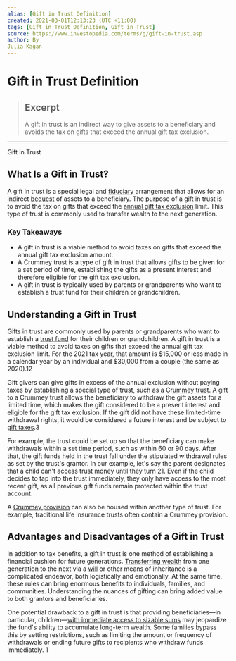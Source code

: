 ```yaml
---
alias: [Gift in Trust Definition]
created: 2021-03-01T12:13:23 (UTC +11:00)
tags: [Gift in Trust Definition, Gift in Trust]
source: https://www.investopedia.com/terms/g/gift-in-trust.asp
author: By
Julia Kagan
---
```


# Gift in Trust Definition

> ## Excerpt
> A gift in trust is an indirect way to give assets to a beneficiary and avoids the tax on gifts that exceed the annual gift tax exclusion.

---

Gift in Trust
## What Is a Gift in Trust?

A gift in trust is a special legal and [fiduciary](https://www.investopedia.com/terms/f/fiduciary.asp) arrangement that allows for an indirect [bequest](https://www.investopedia.com/terms/b/bequest.asp) of assets to a beneficiary. The purpose of a gift in trust is to avoid the tax on gifts that exceed the [annual gift tax exclusion](https://www.investopedia.com/terms/a/annual-exclusion.asp) limit. This type of trust is commonly used to transfer wealth to the next generation.

### Key Takeaways

-   A gift in trust is a viable method to avoid taxes on gifts that exceed the annual gift tax exclusion amount.
-   A Crummey trust is a type of gift in trust that allows gifts to be given for a set period of time, establishing the gifts as a present interest and therefore eligible for the gift tax exclusion.
-   A gift in trust is typically used by parents or grandparents who want to establish a trust fund for their children or grandchildren.

## Understanding a Gift in Trust

Gifts in trust are commonly used by parents or grandparents who want to establish a [trust fund](https://www.investopedia.com/terms/t/trust-fund.asp) for their children or grandchildren. A gift in trust is a viable method to avoid taxes on gifts that exceed the annual gift tax exclusion limit. For the 2021 tax year, that amount is $15,000 or less made in a calendar year by an individual and $30,000 from a couple (the same as 2020).12

Gift givers can give gifts in excess of the annual exclusion without paying taxes by establishing a special type of trust, such as a [Crummey trust](https://www.investopedia.com/terms/c/crummey-trust.asp). A gift to a Crummey trust allows the beneficiary to withdraw the gift assets for a limited time, which makes the gift considered to be a present interest and eligible for the gift tax exclusion. If the gift did not have these limited-time withdrawal rights, it would be considered a future interest and be subject to [gift taxes](https://www.investopedia.com/terms/g/gifttax.asp).3

For example, the trust could be set up so that the beneficiary can make withdrawals within a set time period, such as within 60 or 90 days. After that, the gift funds held in the trust fall under the stipulated withdrawal rules as set by the trust's grantor. In our example, let's say the parent designates that a child can't access trust money until they turn 21. Even if the child decides to tap into the trust immediately, they only have access to the most recent gift, as all previous gift funds remain protected within the trust account.

A [Crummey provision](https://www.investopedia.com/terms/c/crummeypower.asp) can also be housed within another type of trust. For example, traditional life insurance trusts often contain a Crummey provision.

## Advantages and Disadvantages of a Gift in Trust

In addition to tax benefits, a gift in trust is one method of establishing a financial cushion for future generations. [Transferring wealth](https://www.investopedia.com/articles/financial-advisors/031715/tips-family-wealth-transfers.asp) from one generation to the next via a [will](https://www.investopedia.com/terms/w/will.asp) or other means of inheritance is a complicated endeavor, both logistically and emotionally. At the same time, these rules can bring enormous benefits to individuals, families, and communities. Understanding the nuances of gifting can bring added value to both grantors and beneficiaries.

One potential drawback to a gift in trust is that providing beneficiaries—in particular, children—[with immediate access to sizable sums](https://www.investopedia.com/articles/investing/102915/5-common-mistakes-when-creating-trust-fund-your-child.asp) may jeopardize the fund's ability to accumulate long-term wealth. Some families bypass this by setting restrictions, such as limiting the amount or frequency of withdrawals or ending future gifts to recipients who withdraw funds immediately. 1

